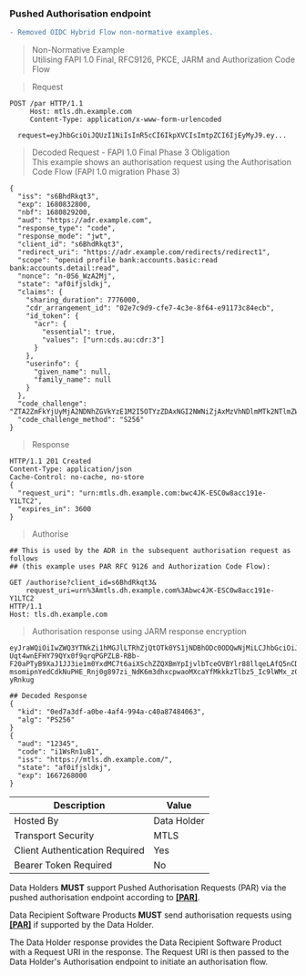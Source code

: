 
### Pushed Authorisation endpoint

```diff
- Removed OIDC Hybrid Flow non-normative examples.
```

> Non-Normative Example  
> Utilising FAPI 1.0 Final, RFC9126, PKCE, JARM and Authorization Code Flow

> Request

```
POST /par HTTP/1.1
     Host: mtls.dh.example.com
     Content-Type: application/x-www-form-urlencoded

  request=eyJhbGciOiJQUzI1NiIsInR5cCI6IkpXVCIsImtpZCI6IjEyMyJ9.ey...
```

> Decoded Request - FAPI 1.0 Final Phase 3 Obligation  
This example shows an authorisation request using the Authorisation Code Flow (FAPI 1.0 migration Phase 3)

```
{
  "iss": "s6BhdRkqt3",
  "exp": 1680832800,
  "nbf": 1680829200,
  "aud": "https://adr.example.com",
  "response_type": "code",
  "response_mode": "jwt",
  "client_id": "s6BhdRkqt3",
  "redirect_uri": "https://adr.example.com/redirects/redirect1",
  "scope": "openid profile bank:accounts.basic:read bank:accounts.detail:read",
  "nonce": "n-0S6_WzA2Mj",
  "state": "af0ifjsldkj",
  "claims": {
    "sharing_duration": 7776000,
    "cdr_arrangement_id": "02e7c9d9-cfe7-4c3e-8f64-e91173c84ecb",
    "id_token": {
      "acr": {
        "essential": true,
        "values": ["urn:cds.au:cdr:3"]
      }
    },
    "userinfo": {
      "given_name": null,
      "family_name": null
    }
  },
  "code_challenge": "ZTA2ZmFkYjUyMjA2NDNhZGVkYzE1M2I5OTYzZDAxNGI2NWNiZjAxMzVhNDlmMTk2NTlmZWE0OWVhOTQxZjhmZg==",
  "code_challenge_method": "S256"
}
```

> Response 

```
HTTP/1.1 201 Created
Content-Type: application/json
Cache-Control: no-cache, no-store
{
  "request_uri": "urn:mtls.dh.example.com:bwc4JK-ESC0w8acc191e-Y1LTC2",
  "expires_in": 3600
}
```
> Authorise 

```
## This is used by the ADR in the subsequent authorisation request as follows
## (this example uses PAR RFC 9126 and Authorization Code Flow):

GET /authorise?client_id=s6BhdRkqt3&
    request_uri=urn%3Amtls.dh.example.com%3Abwc4JK-ESC0w8acc191e-Y1LTC2
HTTP/1.1
Host: tls.dh.example.com
```

> Authorisation response using JARM response encryption 

```
eyJraWQiOiIwZWQ3YTNkZi1hMGJlLTRhZjQtOTk0YS1jNDBhODc0ODQwNjMiLCJhbGciOiJQUzI1NiJ9.eyJhdWQiOiIxMjM0NSIsImNvZGUiOiJpMVdzUm4xdUIxIiwiaXNzIjoiaHR0cHM6Ly9tdGxzLmRoLmV4YW1wbGUuY29tLyIsInN0YXRlIjoiYWYwaWZqc2xka2oiLCJleHAiOjE2NjcyNjgwMDB9.flBD3bTUHUFiNMbfgt-Uqt4wnEFHY79QYx0f9qrqPGPZLB-RBb-F20aPTyB9XaJ1JJ3ie1m0YxdMC7t6aiXSchZZQXBmYpIjvlbTceOVBYlr88llqeLAfQ5nCDD4p2axqyedpA83OgPF8i_Ngw0oRsCwBTueo6C40wYeI3ZT_n0hucQqGHcSoR1im7IY1rY0x99EZjJI3pxVtGwst6e-msomipnYedCdkNuPHE_Rnj0g897zi_NdK6m3dhxcpwaoMXcaYfMkkkzTlbz5_Ic9lWMx_z01C2wRNjRBArEJsNXW0Q8Vdhk_vtOAmO92Pr3cI8BpTr5KdY2O1iD-yRnkug

## Decoded Response
{
  "kid": "0ed7a3df-a0be-4af4-994a-c40a87484063",
  "alg": "PS256"
}
{
  "aud": "12345",
  "code": "i1WsRn1uB1",
  "iss": "https://mtls.dh.example.com/",
  "state": "af0ifjsldkj",
  "exp": 1667268000
}
```

| Description | Value |
|---|---|
| Hosted By | Data Holder |
| Transport Security | MTLS |
| Client Authentication Required| Yes |
| Bearer Token Required| No |


Data Holders **MUST** support Pushed Authorisation Requests (PAR) via the pushed authorisation endpoint according to **[[PAR]](#nref-PAR)**.

Data Recipient Software Products **MUST** send authorisation requests using **[[PAR]](#nref-PAR)** if supported by the Data Holder.

The Data Holder response provides the Data Recipient Software Product with a Request URI in the response. The Request URI is then passed to the Data Holder's Authorisation endpoint to initiate an authorisation flow.
